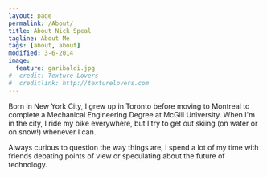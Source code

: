 ```yaml
---
layout: page
permalink: /About/
title: About Nick Speal
tagline: About Me
tags: [about, about]
modified: 3-6-2014
image:
  feature: garibaldi.jpg
#  credit: Texture Lovers
#  creditlink: http://texturelovers.com
---
```



Born in New York City, I grew up in Toronto before moving to Montreal to complete a Mechanical Engineering Degree at McGill University. When I'm in the city, I ride my bike everywhere, but I try to get out skiing (on water or on snow!) whenever I can.

Always curious to question the way things are, I spend a lot of my time with friends debating points of view or speculating about the future of technology.